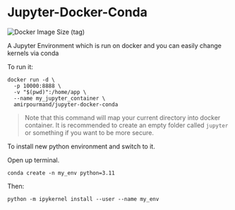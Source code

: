 # Jupyter-Docker-Conda

![Docker Image Size (tag)](https://img.shields.io/docker/image-size/amirpourmand/jupyter-docker-conda/latest)

A Jupyter Environment which is run on docker and you can easily change kernels via conda

To run it:

```
docker run -d \
  -p 10000:8888 \
  -v "$(pwd)":/home/app \
  --name my_jupyter_container \
  amirpourmand/jupyter-docker-conda
```

> Note that this command will map your current directory into docker container. It is recommended to create an empty folder called `jupyter` or something if you want to be more secure.

To install new python environment and switch to it.

Open up terminal.

```
conda create -n my_env python=3.11
```

Then:

```
python -m ipykernel install --user --name my_env
```
